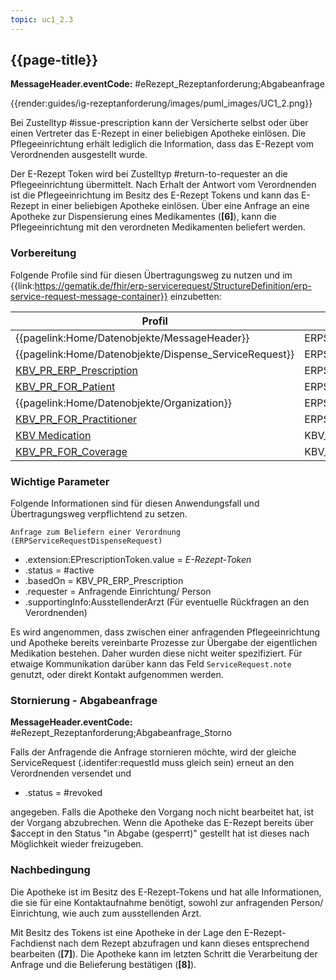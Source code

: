 ```yaml
---
topic: uc1_2.3
---
```


## {{page-title}}

**MessageHeader.eventCode:** #eRezept_Rezeptanforderung;Abgabeanfrage

{{render:guides/ig-rezeptanforderung/images/puml_images/UC1_2.png}}

Bei Zustelltyp #issue-prescription kann der Versicherte selbst oder über einen Vertreter das E-Rezept in einer beliebigen Apotheke einlösen. Die Pflegeeinrichtung erhält lediglich die Information, dass das E-Rezept vom Verordnenden ausgestellt wurde.

Der E-Rezept Token wird bei Zustelltyp #return-to-requester an die Pflegeeinrichtung übermittelt. Nach Erhalt der Antwort vom Verordnenden ist die Pflegeeinrichtung im Besitz des E-Rezept Tokens und kann das E-Rezept in einer beliebigen Apotheke einlösen. Über eine Anfrage an eine Apotheke zur Dispensierung eines Medikamentes (**[6]**), kann die Pflegeeinrichtung mit den verordneten Medikamenten beliefert werden.

### Vorbereitung

Folgende Profile sind für diesen Übertragungsweg zu nutzen und im {{link:https://gematik.de/fhir/erp-servicerequest/StructureDefinition/erp-service-request-message-container}} einzubetten:

|Profil|Referenziert in|Optional|
|---|---|---|
|{{pagelink:Home/Datenobjekte/MessageHeader}}|ERPServiceRequestMessageContainer.entry||
|{{pagelink:Home/Datenobjekte/Dispense_ServiceRequest}}|ERPServiceRequestRequestHeader.focus||
|[KBV_PR_ERP_Prescription](https://fhir.kbv.de/StructureDefinition/KBV_PR_ERP_Prescription)|ERPServiceRequestDispenseRequest.basedOn||
|[KBV_PR_FOR_Patient](https://fhir.kbv.de/StructureDefinition/KBV_PR_FOR_Patient)|ERPServiceRequestDispenseRequest.subject||
|{{pagelink:Home/Datenobjekte/Organization}}|ERPServiceRequestDispenseRequest.performer||
|[KBV_PR_FOR_Practitioner](https://fhir.kbv.de/StructureDefinition/KBV_PR_FOR_Practitioner)|ERPServiceRequestDispenseRequest.supportingInfo:AusstellenderArzt||
|[KBV Medication](https://simplifier.net/erezept/~resources?text=medication&category=Profile&sortBy=RankScore_desc)|KBV_PR_ERP_Prescription.medication[x]||
|[KBV_PR_FOR_Coverage](https://fhir.kbv.de/StructureDefinition/KBV_PR_FOR_Coverage)|KBV_PR_ERP_Prescription.coverage||

### Wichtige Parameter

Folgende Informationen sind für diesen Anwendungsfall und Übertragungsweg verpflichtend zu setzen.

`Anfrage zum Beliefern einer Verordnung (ERPServiceRequestDispenseRequest)`

* .extension:EPrescriptionToken.value = *E-Rezept-Token*
* .status = #active
* .basedOn = KBV_PR_ERP_Prescription
* .requester = Anfragende Einrichtung/ Person
* .supportingInfo:AusstellenderArzt (Für eventuelle Rückfragen an den Verordnenden)

Es wird angenommen, dass zwischen einer anfragenden Pflegeeinrichtung und Apotheke bereits vereinbarte Prozesse zur Übergabe der eigentlichen Medikation bestehen. Daher wurden diese nicht weiter spezifiziert. Für etwaige Kommunikation darüber kann das Feld `ServiceRequest.note` genutzt, oder direkt Kontakt aufgenommen werden.

### Stornierung - Abgabeanfrage

**MessageHeader.eventCode:** #eRezept_Rezeptanforderung;Abgabeanfrage_Storno

Falls der Anfragende die Anfrage stornieren möchte, wird der gleiche ServiceRequest (.identifer:requestId muss gleich sein) erneut an den Verordnenden versendet und

* .status = #revoked

angegeben. Falls die Apotheke den Vorgang noch nicht bearbeitet hat, ist der Vorgang abzubrechen. Wenn die Apotheke das E-Rezept bereits über $accept in den Status "in Abgabe (gesperrt)" gestellt hat ist dieses nach Möglichkeit wieder freizugeben.

### Nachbedingung

Die Apotheke ist im Besitz des E-Rezept-Tokens und hat alle Informationen, die sie für eine Kontaktaufnahme benötigt, sowohl zur anfragenden Person/ Einrichtung, wie auch zum ausstellenden Arzt.

Mit Besitz des Tokens ist eine Apotheke in der Lage den E-Rezept-Fachdienst nach dem Rezept abzufragen und kann dieses entsprechend bearbeiten (**[7]**).
Die Apotheke kann im letzten Schritt die Verarbeitung der Anfrage und die Belieferung bestätigen (**[8]**).
